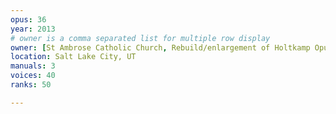 ```yaml
---
opus: 36
year: 2013
# owner is a comma separated list for multiple row display
owner: [St Ambrose Catholic Church, Rebuild/enlargement of Holtkamp Opus 1820]
location: Salt Lake City, UT
manuals: 3
voices: 40
ranks: 50

---
```

